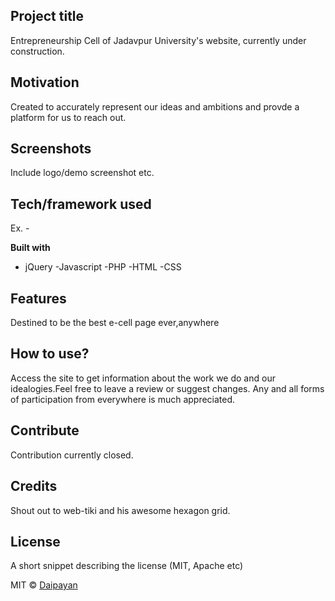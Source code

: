 ## Project title
Entrepreneurship Cell of Jadavpur University's website, currently under construction.

## Motivation
Created to accurately represent our ideas and ambitions and provde a platform for us to reach out.


## Screenshots
Include logo/demo screenshot etc.

## Tech/framework used
Ex. -

<b>Built with</b>
- jQuery
-Javascript
-PHP
-HTML
-CSS

## Features
Destined to be the best e-cell page ever,anywhere 


## How to use?
Access the site to get information about the work we do and our idealogies.Feel free to leave a review or suggest changes.
Any and all forms of participation from everywhere is much appreciated.

## Contribute
Contribution currently closed.

## Credits
Shout out to web-tiki and his awesome hexagon grid.



## License
A short snippet describing the license (MIT, Apache etc)

MIT © [Daipayan]()
